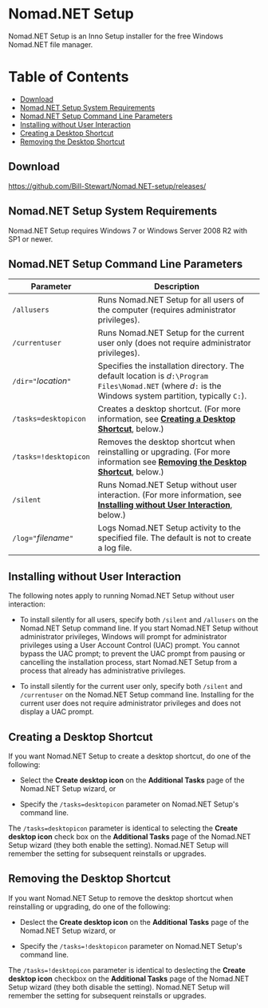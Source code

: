 <!-- omit in toc -->
# Nomad.NET Setup

Nomad.NET Setup is an Inno Setup installer for the free Windows Nomad.NET file manager.

<!-- omit in toc -->
# Table of Contents
- [Download](#download)
- [Nomad.NET Setup System Requirements](#nomadnet-setup-system-requirements)
- [Nomad.NET Setup Command Line Parameters](#nomadnet-setup-command-line-parameters)
- [Installing without User Interaction](#installing-without-user-interaction)
- [Creating a Desktop Shortcut](#creating-a-desktop-shortcut)
- [Removing the Desktop Shortcut](#removing-the-desktop-shortcut)

## Download

https://github.com/Bill-Stewart/Nomad.NET-setup/releases/

## Nomad.NET Setup System Requirements

Nomad.NET Setup requires Windows 7 or Windows Server 2008 R2 with SP1 or newer.

## Nomad.NET Setup Command Line Parameters

| Parameter             | Description
| ---------             | -----------
| `/allusers`           | Runs Nomad.NET Setup for all users of the computer (requires administrator privileges).
| `/currentuser`        | Runs Nomad.NET Setup for the current user only (does not require administrator privileges).
| `/dir="`_location_`"` | Specifies the installation directory. The default location is _d_`:\Program Files\Nomad.NET` (where _d_`:` is the Windows system partition, typically `C:`).
| `/tasks=desktopicon`  | Creates a desktop shortcut. (For more information, see [**Creating a Desktop Shortcut**](#creating-a-desktop-shortcut), below.)
| `/tasks=!desktopicon` | Removes the desktop shortcut when reinstalling or upgrading. (For more information see [**Removing the Desktop Shortcut**](#removing-the-desktop-shortcut), below.)
| `/silent`             | Runs Nomad.NET Setup without user interaction. (For more information, see [**Installing without User Interaction**](#installing-without-user-interaction), below.)
| `/log="`_filename_`"` | Logs Nomad.NET Setup activity to the specified file. The default is not to create a log file.

## Installing without User Interaction

The following notes apply to running Nomad.NET Setup without user interaction:

* To install silently for all users, specify both `/silent` and `/allusers` on the Nomad.NET Setup command line. If you start Nomad.NET Setup without administrator privileges, Windows will prompt for administrator privileges using a User Account Control (UAC) prompt. You cannot bypass the UAC prompt; to prevent the UAC prompt from pausing or cancelling the installation process, start Nomad.NET Setup from a process that already has administrative privileges.

* To install silently for the current user only, specify both `/silent` and `/currentuser` on the Nomad.NET Setup command line. Installing for the current user does not require administrator privileges and does not display a UAC prompt.

## Creating a Desktop Shortcut

If you want Nomad.NET Setup to create a desktop shortcut, do one of the following:

* Select the **Create desktop icon** on the **Additional Tasks** page of the Nomad.NET Setup wizard, or

* Specify the `/tasks=desktopicon` parameter on Nomad.NET Setup's command line.

The `/tasks=desktopicon` parameter is identical to selecting the **Create desktop icon** check box on the **Additional Tasks** page of the Nomad.NET Setup wizard (they both enable the setting). Nomad.NET Setup will remember the setting for subsequent reinstalls or upgrades.

## Removing the Desktop Shortcut

If you want Nomad.NET Setup to remove the desktop shortcut when reinstalling or upgrading, do one of the following:

* Deslect the **Create desktop icon** on the **Additional Tasks** page of the Nomad.NET Setup wizard, or

* Specify the `/tasks=!desktopicon` parameter on Nomad.NET Setup's command line.

The `/tasks=!desktopicon` parameter is identical to deslecting the **Create desktop icon** checkbox on the **Additional Tasks** page of the Nomad.NET Setup wizard (they both disable the setting). Nomad.NET Setup will remember the setting for subsequent reinstalls or upgrades.
